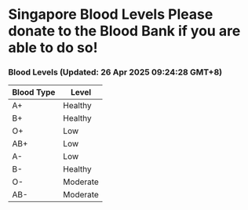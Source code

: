 Singapore Blood Levels
 Please donate to the Blood Bank if you are able to do so!
================================================================================================================================

### Blood Levels (Updated: 26 Apr 2025 09:24:28 GMT+8)
| Blood Type | Level     |
|------------|-----------|
| A+     | Healthy |
| B+     | Healthy |
| O+     | Low |
| AB+     | Low |
| A-     | Low |
| B-     | Healthy |
| O-     | Moderate |
| AB-     | Moderate |
